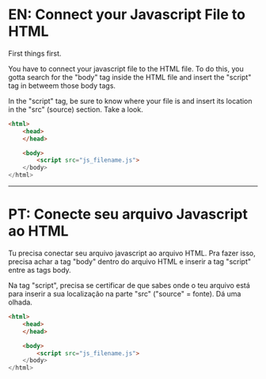 # EN: Connect your Javascript File to HTML

First things first.

You have to connect your javascript file to the HTML file. To do this, you gotta search for the "body" tag inside the HTML file and insert the "script" tag in betweem those body tags.

In the "script" tag, be sure to know where your file is and insert its location in the "src" (source) section.  Take a look.

```html
<html>
    <head>
    </head>

    <body>
        <script src="js_filename.js">
    </body>
</html>
```

---
# PT: Conecte seu arquivo Javascript ao HTML

Tu precisa conectar seu arquivo javascript ao arquivo HTML. Pra fazer isso, precisa achar a tag "body" dentro do arquivo HTML e inserir a tag "script" entre as tags body.

Na tag "script", precisa se certificar de que sabes onde o teu arquivo está para inserir a sua localização na parte "src" ("source" = fonte). Dá uma olhada.

```html
<html>
    <head>
    </head>

    <body>
        <script src="js_filename.js">
    </body>
</html>
```
